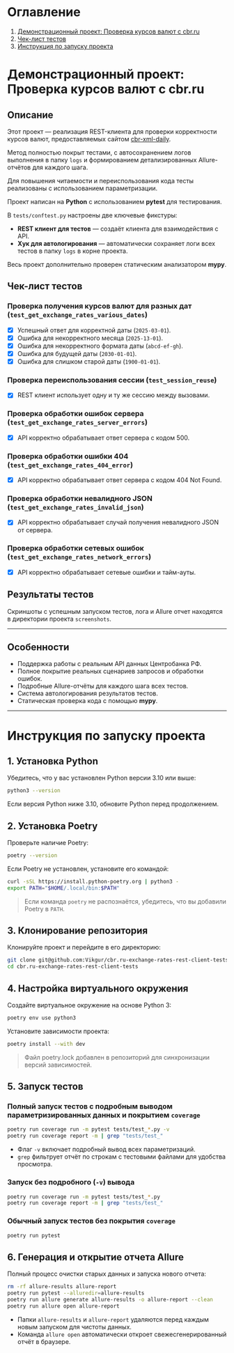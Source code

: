 # Оглавление

1. [Демонстрационный проект: Проверка курсов валют с cbr.ru](#демонстрационный-проект-проверка-курсов-валют-с-cbrru)  
2. [Чек-лист тестов](#чек-лист-тестов)  
3. [Инструкция по запуску проекта](#инструкция-по-запуску-проекта) 

# Демонстрационный проект: Проверка курсов валют с cbr.ru

## Описание

Этот проект — реализация REST-клиента для проверки корректности курсов валют, предоставляемых сайтом [cbr-xml-daily](https://www.cbr-xml-daily.ru/#:~:text=%D0%9A%D1%80%D0%BE%D0%BC%D0%B5%20%D1%84%D0%B0%D0%B9%D0%BB%D0%BE%D0%B2%20%D1%81%20%D0%BA%D1%83%D1%80%D1%81%D0%B0%D0%BC%D0%B8%20%D0%B2%20%D1%84%D0%BE%D1%80%D0%BC%D0%B0%D1%82%D0%B5%20XML%20%D0%BD%D0%B0%20%D0%BD%D0%B0%D1%88%D0%B5%D0%BC%20%D1%80%D0%B5%D1%81%D1%83%D1%80%D1%81%D0%B5%20%D0%B2%D1%8B%20%D0%BC%D0%BE%D0%B6%D0%B5%D1%82%D0%B5%20%D0%BF%D0%BE%D0%BB%D1%83%D1%87%D0%B8%D1%82%D1%8C%20%D0%BA%D1%83%D1%80%D1%81%D1%8B%20%D0%B2%D0%B0%D0%BB%D1%8E%D1%82%20%D0%B2%20%D1%84%D0%BE%D1%80%D0%BC%D0%B0%D1%82%D0%B5%20JSON%20%D0%B8%20%D0%BA%D1%83%D1%80%D1%81%D1%8B%20%D0%A6%D0%91%20%D0%A0%D0%A4%20%D0%B2%20%D1%84%D0%BE%D1%80%D0%BC%D0%B0%D1%82%D0%B5%20JSONP%3A).  

Метод полностью покрыт тестами, с автосохранением логов выполнения в папку `logs` и формированием детализированных Allure-отчётов для каждого шага.  

Для повышения читаемости и переиспользования кода тесты реализованы с использованием параметризации.

Проект написан на **Python** с использованием **pytest** для тестирования.

В `tests/conftest.py` настроены две ключевые фикстуры:
- **REST клиент для тестов** — создаёт клиента для взаимодействия с API.
- **Хук для автологирования** — автоматически сохраняет логи всех тестов в папку `logs` в корне проекта.

Весь проект дополнительно проверен статическим анализатором **mypy**.

## Чек-лист тестов

### Проверка получения курсов валют для разных дат (`test_get_exchange_rates_various_dates`)
- [x] Успешный ответ для корректной даты (`2025-03-01`).
- [x] Ошибка для некорректного месяца (`2025-13-01`).
- [x] Ошибка для некорректного формата даты (`abcd-ef-gh`).
- [x] Ошибка для будущей даты (`2030-01-01`).
- [x] Ошибка для слишком старой даты (`1900-01-01`).

### Проверка переиспользования сессии (`test_session_reuse`)
- [x] REST клиент использует одну и ту же сессию между вызовами.

### Проверка обработки ошибок сервера (`test_get_exchange_rates_server_errors`)
- [x] API корректно обрабатывает ответ сервера с кодом 500.

### Проверка обработки ошибки 404 (`test_get_exchange_rates_404_error`)
- [x] API корректно обрабатывает ответ сервера с кодом 404 Not Found.

### Проверка обработки невалидного JSON (`test_get_exchange_rates_invalid_json`)
- [x] API корректно обрабатывает случай получения невалидного JSON от сервера.

### Проверка обработки сетевых ошибок (`test_get_exchange_rates_network_errors`)
- [x] API корректно обрабатывает сетевые ошибки и тайм-ауты.

## Результаты тестов
Скриншоты с успешным запуском тестов, лога и Allure отчет находятся в директории проекта `screenshots`.

---

## Особенности

- Поддержка работы с реальным API данных Центробанка РФ.
- Полное покрытие реальных сценариев запросов и обработки ошибок.
- Подробные Allure-отчёты для каждого шага всех тестов.
- Система автологирования результатов тестов.
- Статическая проверка кода с помощью **mypy**.

---

# Инструкция по запуску проекта

## 1. Установка Python

Убедитесь, что у вас установлен Python версии 3.10 или выше:

```bash
python3 --version
```

Если версия Python ниже 3.10, обновите Python перед продолжением.

## 2. Установка Poetry

Проверьте наличие Poetry:

```bash
poetry --version
```

Если Poetry не установлен, установите его командой:

```bash
curl -sSL https://install.python-poetry.org | python3 -
export PATH="$HOME/.local/bin:$PATH"
```

> Если команда `poetry` не распознаётся, убедитесь, что вы добавили Poetry в `PATH`.

## 3. Клонирование репозитория

Клонируйте проект и перейдите в его директорию:

```bash
git clone git@github.com:Vikgur/cbr.ru-exchange-rates-rest-client-tests.git
cd cbr.ru-exchange-rates-rest-client-tests
```

## 4. Настройка виртуального окружения

Создайте виртуальное окружение на основе Python 3:

```bash
poetry env use python3
```

Установите зависимости проекта:

```bash
poetry install --with dev
```

> Файл poetry.lock добавлен в репозиторий для синхронизации версий зависимостей.

## 5. Запуск тестов

### Полный запуск тестов с подробным выводом параметризированных данных и покрытием `coverage`

```bash
poetry run coverage run -m pytest tests/test_*.py -v
poetry run coverage report -m | grep "tests/test_"
```

- Флаг `-v` включает подробный вывод всех параметризаций.
- `grep` фильтрует отчёт по строкам с тестовыми файлами для удобства просмотра.

### Запуск без подробного (`-v`) вывода

```bash
poetry run coverage run -m pytest tests/test_*.py
poetry run coverage report -m | grep "tests/test_"
```

### Обычный запуск тестов без покрытия `coverage`

```bash
poetry run pytest
```

## 6. Генерация и открытие отчета Allure

Полный процесс очистки старых данных и запуска нового отчета:

```bash
rm -rf allure-results allure-report
poetry run pytest --alluredir=allure-results
poetry run allure generate allure-results -o allure-report --clean
poetry run allure open allure-report
```

- Папки `allure-results` и `allure-report` удаляются перед каждым новым запуском для чистоты данных.
- Команда `allure open` автоматически откроет свежесгенерированный отчёт в браузере.
